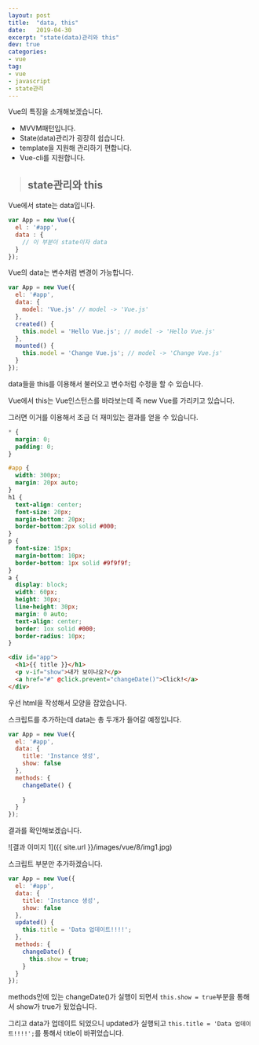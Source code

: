 ```yaml
---
layout: post
title:  "data, this"
date:   2019-04-30
excerpt: "state(data)관리와 this"
dev: true
categories:
- vue
tag:
- vue
- javascript
- state관리
--- 
```


Vue의 특징을 소개해보겠습니다.

* MVVM패턴입니다.
* State(data)관리가 굉장히 쉽습니다.
* template을 지원해 관리하기 편합니다.
* Vue-cli를 지원합니다.

> ## state관리와 this

Vue에서 state는 data입니다.

```javascript
var App = new Vue({
  el : '#app',
  data : {
    // 이 부분이 state이자 data
  }
});
```

Vue의 data는 변수처럼 변경이 가능합니다.

```javascript
var App = new Vue({
  el: '#app',
  data: {
    model: 'Vue.js' // model -> 'Vue.js'
  },
  created() {
    this.model = 'Hello Vue.js'; // model -> 'Hello Vue.js'
  },
  mounted() {
    this.model = 'Change Vue.js'; // model -> 'Change Vue.js'
  }
});
```

data들을 this를 이용해서 불러오고 변수처럼 수정을 할 수 있습니다.

Vue에서 this는 Vue인스턴스를 바라보는데 즉 new Vue를 가리키고 있습니다.

그러면 이거를 이용해서 조금 더 재미있는 결과를 얻을 수 있습니다.

```css
* {
  margin: 0;
  padding: 0;
}

#app {
  width: 300px;
  margin: 20px auto;
}
h1 {
  text-align: center;
  font-size: 20px;
  margin-bottom: 20px;
  border-bottom:2px solid #000;
}
p {
  font-size: 15px;
  margin-bottom: 10px;
  border-bottom: 1px solid #9f9f9f;
}
a {
  display: block;
  width: 60px;
  height: 30px;
  line-height: 30px;
  margin: 0 auto;
  text-align: center;
  border: 1ox solid #000;
  border-radius: 10px;
}
```
```html
<div id="app">
  <h1>{{ title }}</h1>
  <p v-if="show">내가 보이나요?</p>
  <a href="#" @click.prevent="changeDate()">Click!</a>
</div>
```
우선 html을 작성해서 모양을 잡았습니다.

스크립트를 추가하는데 data는 총 두개가 들어갈 예정입니다.

```javascript
var App = new Vue({
  el: '#app',
  data: {
    title: 'Instance 생성',
    show: false
  },
  methods: {
    changeDate() {
        
    }
  }
});
```

결과를 확인해보겠습니다.

![결과 이미지 1]({{ site.url }}/images/vue/8/img1.jpg)

스크립트 부분만 추가하겠습니다.

```javascript
var App = new Vue({
  el: '#app',
  data: {
    title: 'Instance 생성',
    show: false
  },
  updated() {
    this.title = 'Data 업데이트!!!!';
  },
  methods: {
    changeDate() {
      this.show = true;
    }
  }
});
```

methods안에 있는 changeDate()가 실행이 되면서 `this.show = true`부분을 통해서 show가 true가 됬었습니다.

그리고 data가 업데이트 되었으니 updated가 실행되고 `this.title = 'Data 업데이트!!!!';`를 통해서 title이 바뀌었습니다.
